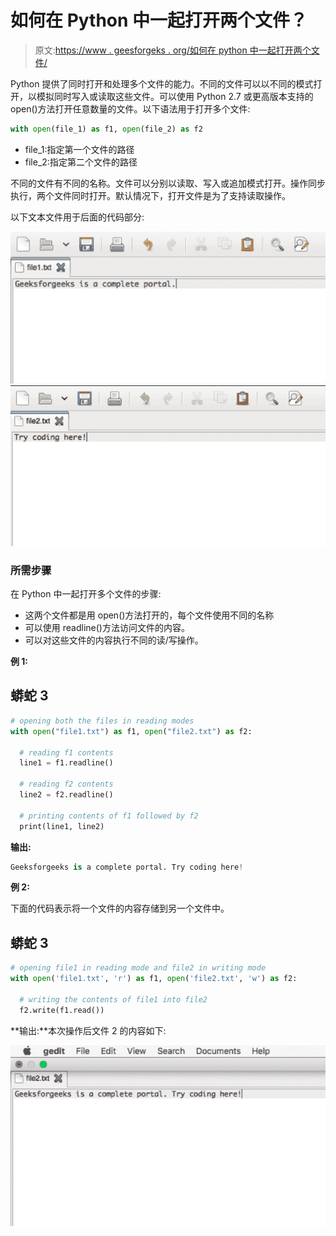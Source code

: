 # 如何在 Python 中一起打开两个文件？

> 原文:[https://www . geesforgeks . org/如何在 python 中一起打开两个文件/](https://www.geeksforgeeks.org/how-to-open-two-files-together-in-python/)

Python 提供了同时打开和处理多个文件的能力。不同的文件可以以不同的模式打开，以模拟同时写入或读取这些文件。可以使用 Python 2.7 或更高版本支持的 open()方法打开任意数量的文件。以下语法用于打开多个文件:

```py
with open(file_1) as f1, open(file_2) as f2
```

*   file_1:指定第一个文件的路径
*   file_2:指定第二个文件的路径

不同的文件有不同的名称。文件可以分别以读取、写入或追加模式打开。操作同步执行，两个文件同时打开。默认情况下，打开文件是为了支持读取操作。

以下文本文件用于后面的代码部分:

![](img/1f0b581870d5f74108bab51b1835f524.png) ![](img/a3c10ab344f86ff282ae6a6cd6c55f11.png)

### 所需步骤

在 Python 中一起打开多个文件的步骤:

*   这两个文件都是用 open()方法打开的，每个文件使用不同的名称
*   可以使用 readline()方法访问文件的内容。
*   可以对这些文件的内容执行不同的读/写操作。

**例 1:**

## 蟒蛇 3

```py
# opening both the files in reading modes
with open("file1.txt") as f1, open("file2.txt") as f2:

  # reading f1 contents
  line1 = f1.readline()

  # reading f2 contents
  line2 = f2.readline()

  # printing contents of f1 followed by f2 
  print(line1, line2)
```

**输出:**

```py
Geeksforgeeks is a complete portal. Try coding here!
```

**例 2:**

下面的代码表示将一个文件的内容存储到另一个文件中。

## 蟒蛇 3

```py
# opening file1 in reading mode and file2 in writing mode
with open('file1.txt', 'r') as f1, open('file2.txt', 'w') as f2:

  # writing the contents of file1 into file2
  f2.write(f1.read())
```

**输出:**本次操作后文件 2 的内容如下:

![](img/61a800b0d0760698f7d2678ed05d2d28.png)